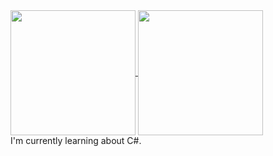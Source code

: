 <a href="https://github.com/anuraghazra/github-readme-stats">
  <img height=200 align="center" src="https://github-readme-stats.vercel.app/api?username=CornHusker89&theme=midnight-purple" />
</a>
<a href="https://github.com/anuraghazra/github-readme-stats">
  <img height=200 align="center" src="https://github-readme-stats.vercel.app/api/top-langs?username=CornHusker89&layout=compact&langs_count=8&card_width=320&theme=midnight-purple" />
</a>
<br>
I'm currently learning about C#.
